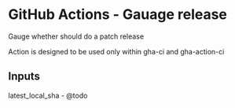 # GitHub Actions - Gauage release

Gauge whether should do a patch release

Action is designed to be used only within gha-ci and gha-action-ci

## Inputs

latest_local_sha - @todo
